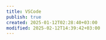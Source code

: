 ```yaml
---
title: VSCode
publish: true
created: 2025-01-12T02:28:40+03:00
modified: 2025-02-12T14:39:42+03:00
---
```

